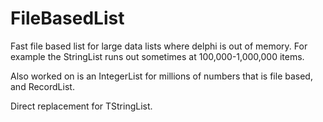 # FileBasedList
Fast file based list for large data lists where delphi is out of memory.
For example the StringList runs out sometimes at 100,000-1,000,000 items.

Also worked on is an IntegerList for millions of numbers that is file
based, and RecordList.

Direct replacement for TStringList. 
